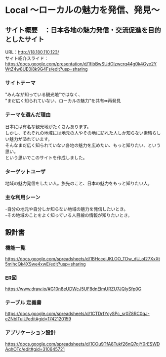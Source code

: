 # Local 〜ローカルの魅力を発信、発見〜

## サイト概要　：日本各地の魅力発信・交流促進を目的としたサイト
URL：http://18.180.110.123/<br>
サイト紹介スライド：https://docs.google.com/presentation/d/1fibBwSUdOlzwcrq44g0k4Gye2YWtZ4w8UE0i8k9G4Fs/edit?usp=sharing

### サイトテーマ
"みんなが知っている観光地"ではなく、<br>
"まだ広く知られていない、ローカルの魅力"を共有➡︎再発見

### テーマを選んだ理由
日本には有名な観光地がたくさんあります。<br>
しかし、それぞれの地域には地元の人やその地に訪れた人しか知らない素晴らしい魅力が溢れています。<br>
そんなまだ広く知られていない各地の魅力を広めたい、もっと知りたい、という思い。<br>
という思いでこのサイトを作成しました。

### ターゲットユーザ
地域の魅力発信をしたい人。旅先のこと、日本の魅力をもっと知りたい人。

### 主な利用シーン
 -自分の地元や自分しか知らない地域の魅力を発信したいとき。<br>
 -その地域のことをよく知っている人目線の情報が知りたいとき。

## 設計書

### 機能一覧
<https://docs.google.com/spreadsheets/d/1BHcceiJKLOO_TDw_dU_oI27XxXt5mlhcQk4XSwe4xwE/edit?usp=sharing>

### ER図
https://www.draw.io/#G10n8eUDWcJ5UF8dnEImURZU7JQIySfp0G

### テーブル 定義書
https://docs.google.com/spreadsheets/d/1CTDrfYcySPc_sr0Z8RC0qJ-eZNblTuiU/edit#gid=1742120159

### アプリケーション設計
https://docs.google.com/spreadsheets/d/1COu9TfA8Tukf26nQ7qjY0rESWDAqhOTc/edit#gid=310645721


